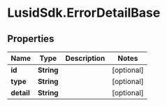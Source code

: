 # LusidSdk.ErrorDetailBase

## Properties
Name | Type | Description | Notes
------------ | ------------- | ------------- | -------------
**id** | **String** |  | [optional] 
**type** | **String** |  | [optional] 
**detail** | **String** |  | [optional] 


